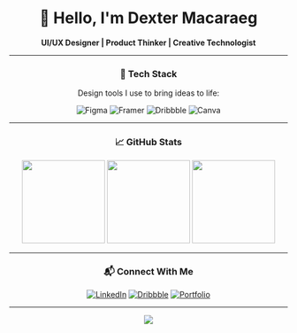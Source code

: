 <div align="center">

# 👋 Hello, I'm Dexter Macaraeg  
**UI/UX Designer | Product Thinker | Creative Technologist**

---

### 💼 Tech Stack
Design tools I use to bring ideas to life:

![Figma](https://img.shields.io/badge/Figma-%23F24E1E.svg?style=for-the-badge&logo=figma&logoColor=white)
![Framer](https://img.shields.io/badge/Framer-black?style=for-the-badge&logo=framer&logoColor=blue)
![Dribbble](https://img.shields.io/badge/Dribbble-EA4C89?style=for-the-badge&logo=dribbble&logoColor=white)
![Canva](https://img.shields.io/badge/Canva-%2300C4CC.svg?style=for-the-badge&logo=canva&logoColor=white)

---

### 📈 GitHub Stats

<img src="https://github-readme-stats.vercel.app/api?username=dextermacaraeg&theme=dark&hide_border=false&include_all_commits=false&count_private=false" height="150" />
<img src="https://nirzak-streak-stats.vercel.app/?user=dextermacaraeg&theme=dark&hide_border=false" height="150" />
<img src="https://github-readme-stats.vercel.app/api/top-langs/?username=dextermacaraeg&theme=dark&hide_border=false&layout=compact" height="150" />

---

### 📬 Connect With Me

[![LinkedIn](https://img.shields.io/badge/LinkedIn-%230077B5.svg?style=for-the-badge&logo=linkedin&logoColor=white)](https://linkedin.com/in/dextermacaraeg)
[![Dribbble](https://img.shields.io/badge/Dribbble-EA4C89?style=for-the-badge&logo=dribbble&logoColor=white)](https://dribbble.com/dextermacaraeg)
[![Portfolio](https://img.shields.io/badge/Portfolio-%23FF5722.svg?style=for-the-badge&logo=web&logoColor=white)](https://yourportfolio.com) <!-- replace with actual link -->

---

[![](https://visitcount.itsvg.in/api?id=dextermacaraeg&icon=0&color=0)](https://visitcount.itsvg.in)

<!-- Created with ❤️ using GPRM (https://gprm.itsvg.in) -->

</div>
